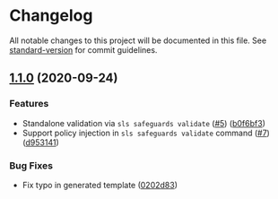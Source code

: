 # Changelog

All notable changes to this project will be documented in this file. See [standard-version](https://github.com/conventional-changelog/standard-version) for commit guidelines.

## [1.1.0](https://github.com/serverless/safeguards-plugin/compare/v1.0.1...v1.1.0) (2020-09-24)

### Features

- Standalone validation via `sls safeguards validate` ([#5](https://github.com/serverless/safeguards-plugin/issues/5)) ([b0f6bf3](https://github.com/serverless/safeguards-plugin/commit/b0f6bf36907d0d59fc92072d7c176b6053fe2a4e))
- Support policy injection in `sls safeguards validate` command ([#7](https://github.com/serverless/safeguards-plugin/issues/7)) ([d953141](https://github.com/serverless/safeguards-plugin/commit/d953141ab23f0e625bcffc83b02fa7da8abdbf08))

### Bug Fixes

- Fix typo in generated template ([0202d83](https://github.com/serverless/safeguards-plugin/commit/0202d83d0cbdbb7bb4824b36dda4e121bc853c0f))
